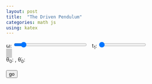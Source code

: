 ```yaml
---
layout: post
title:  "The Driven Pendulum"
categories: math js
using: katex
---
```


<div>&omega;: <input type="range" id="wRange" min="0" max="60" value="6.2" style="width:200px" step="0.2"/>
  <span id="wValue"></span>
  &nbsp;&nbsp;t<sub>1</sub>: <input type="range" id="tRange" min="10" max="60" value="10" step="5"/>
  <span id="tValue"></span>
</div>
<canvas id="p" width="320" height="320" style="border-style: solid; border-color: #ccc; border-width: 4px"></canvas>
<canvas id="a" width="320" height="320" style="border-style: solid; border-color: #ccc; border-width: 4px"></canvas>
<div>θ<sub>0</sub>: <span id="theta0"></span>, θ&#x0307;<sub>0</sub>: <span id="thetadot0"></span></div>
<br/>
<button id="go">go</button>


<script src="/public/js/standard-map.bundle.min.js"></script>
<script>
var A = new s.DrivenPendulumAnimation({
  omegaValueId: 'wValue',
  omegaRangeId: 'wRange',
  tValueId: 'tValue',
  tRangeId: 'tRange',
  animId: 'a',
  exploreId: 'p',
  theta0Id: 'theta0',
  thetaDot0Id: 'thetadot0',
  goButtonId: 'go'
})

</script>
